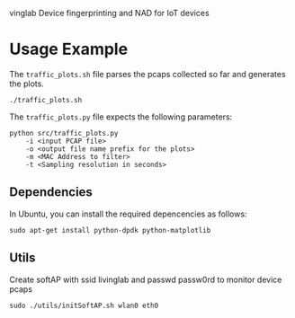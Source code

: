vinglab
Device fingerprinting and NAD for IoT devices

# Usage Example

The ``traffic_plots.sh`` file parses the pcaps collected so far and generates the plots.

    ./traffic_plots.sh
    
The ``traffic_plots.py`` file expects the following parameters:

    python src/traffic_plots.py 
        -i <input PCAP file>
        -o <output file name prefix for the plots>
        -m <MAC Address to filter>
        -t <Sampling resolution in seconds>
    
## Dependencies

In Ubuntu, you can install the required depencencies as follows:
    
    sudo apt-get install python-dpdk python-matplotlib

## Utils

Create softAP with ssid livinglab and passwd passw0rd to monitor device pcaps

    sudo ./utils/initSoftAP.sh wlan0 eth0
